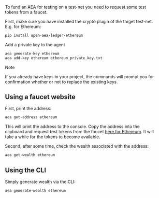 
To fund an AEA for testing on a test-net you need to request some test tokens from a faucet.

First, make sure you have installed the crypto plugin
of the target test-net. E.g. for Ethereum:
``` bash
pip install open-aea-ledger-ethereum
```

Add a private key to the agent
``` bash
aea generate-key ethereum
aea add-key ethereum ethereum_private_key.txt
```

<div class="admonition note">
  <p class="admonition-title">Note</p>
  <p>If you already have keys in your project, the commands will prompt you for confirmation whether or not to replace the existing keys.
</p>
</div>

## Using a faucet website

First, print the address:
``` bash
aea get-address ethereum
```

This will print the address to the console. Copy the address into the clipboard and request test tokens from the faucet <a href="https://faucet.dimensions.network/" target="_blank">here for Ethereum</a>. It will take a while for the tokens to become available.

Second, after some time, check the wealth associated with the address:
``` bash
aea get-wealth ethereum
```

## Using the CLI

Simply generate wealth via the CLI:
``` bash
aea generate-wealth ethereum
```